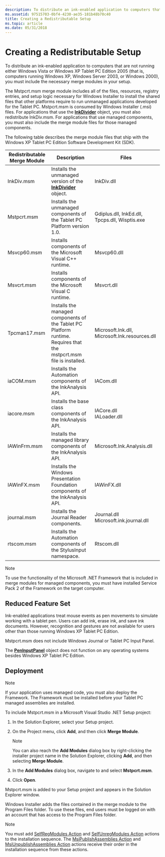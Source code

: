 ```yaml
---
description: To distribute an ink-enabled application to computers that are not running either Windows Vista or Windows XP Tablet PC Edition 2005 (that is, computers running Windows XP, Windows Server 2003, or Windows 2000), you must include the necessary merge modules in your setup.
ms.assetid: 97515703-0bf4-4230-ae35-181b48b70c40
title: Creating a Redistributable Setup
ms.topic: article
ms.date: 05/31/2018
---
```


# Creating a Redistributable Setup

To distribute an ink-enabled application to computers that are not running either Windows Vista or Windows XP Tablet PC Edition 2005 (that is, computers running Windows XP, Windows Server 2003, or Windows 2000), you must include the necessary merge modules in your setup.

The Mstpcrt.msm merge module includes all of the files, resources, registry entries, and setup logic necessary for Windows Installer to install the shared files that other platforms require to run unmanaged applications developed for the Tablet PC. Mstpcrt.msm is consumed by Windows Installer (.msi) files. For applications that use the [**InkDivider**](inkdivider-class.md) object, you must also redistribute InkDiv.msm. For applications that use managed components, you must also include the merge module files for those managed components.

The following table describes the merge module files that ship with the Windows XP Tablet PC Edition Software Development Kit (SDK).



| Redistributable Merge Module | Description                                                                                                                    | Files                                                       |
|------------------------------|--------------------------------------------------------------------------------------------------------------------------------|-------------------------------------------------------------|
| InkDiv.msm<br/>        | Installs the unmanaged version of the [**InkDivider**](inkdivider-class.md) object.<br/>                                | InkDiv.dll<br/>                                       |
| Mstpcrt.msm<br/>       | Installs the unmanaged components of the Tablet PC Platform version 1.0.<br/>                                            | Gdiplus.dll, InkEd.dll, Tpcps.dll, Wisptis.exe<br/>   |
| Msvcp60.msm<br/>       | Installs components of the Microsoft Visual C++ runtime.<br/>                                                            | Msvcp60.dll<br/>                                      |
| Msvcrt.msm<br/>        | Installs components of the Microsoft Visual C runtime.<br/>                                                              | Msvcrt.dll<br/>                                       |
| Tpcman17.msm<br/>      | Installs the managed components of the Tablet PC Platform runtime. Requires that the mstpcrt.msm file is installed.<br/> | Microsoft.Ink.dll, Microsoft.Ink.resources.dll<br/>   |
| iaCOM.msm<br/>         | Installs the Automation components of the InkAnalysis API.<br/>                                                          | IACom.dll<br/>                                        |
| iacore.msm<br/>        | Installs the base class components of the InkAnalysis API.<br/>                                                          | IACore.dll<br/> IALoader.dll<br/>               |
| IAWinFrm.msm<br/>      | Installs the managed library components of the InkAnalysis API.<br/>                                                     | Microsoft.Ink.Analysis.dll<br/>                       |
| IAWinFX.msm<br/>       | Installs the Windows Presentation Foundation components of the InkAnalysis API.<br/>                                     | IAWinFX.dll<br/>                                      |
| journal.msm<br/>       | Installs the Journal Reader components.<br/>                                                                             | Journal.dll<br/> Microsoft.ink.journal.dll<br/> |
| rtscom.msm<br/>        | Installs the Automation components of the StylusInput namespace.<br/>                                                    | Rtscom.dll<br/>                                       |



 

> [!Note]  
> To use the functionality of the Microsoft .NET Framework that is included in merge modules for managed components, you must have installed Service Pack 2 of the Framework on the target computer.

 

## Reduced Feature Set

Ink-enabled applications treat mouse events as pen movements to simulate working with a tablet pen. Users can add ink, erase ink, and save ink documents. However, recognition and gestures are not available for users other than those running Windows XP Tablet PC Edition.

Mstpcrt.msm does not include Windows Journal or Tablet PC Input Panel.

The [**PenInputPanel**](peninputpanel-class.md) object does not function on any operating systems besides Windows XP Tablet PC Edition.

## Deployment

> [!Note]  
> If your application uses managed code, you must also deploy the Framework. The Framework must be installed before your Tablet PC managed assemblies are installed.

 

To include Mstpcrt.msm in a Microsoft Visual Studio .NET Setup project:

1.  In the Solution Explorer, select your Setup project.
2.  On the Project menu, click **Add**, and then click **Merge Module**.
    > [!Note]  
    > You can also reach the **Add Modules** dialog box by right-clicking the installer project name in the Solution Explorer, clicking **Add**, and then selecting **Merge Module**.

     

3.  In the **Add Modules** dialog box, navigate to and select **Mstpcrt.msm**.
4.  Click **Open**.

Mstpcrt.msm is added to your Setup project and appears in the Solution Explorer window.

Windows Installer adds the files contained in the merge module to the Program Files folder. To use these files, end users must be logged on with an account that has access to the Program Files folder.

> [!Note]  
> You must add [SelfRegModules Action](../msi/selfregmodules-action.md) and [SelfUnregModules Action](../msi/selfunregmodules-action.md) actions to the installation sequence. The [MsiPublishAssemblies Action](../msi/msipublishassemblies-action.md) and [MsiUnpublishAssemblies Action](/windows/desktop/Msi/msiunpublishassemblies-action) actions receive their order in the installation sequence from these actions.

 

 

